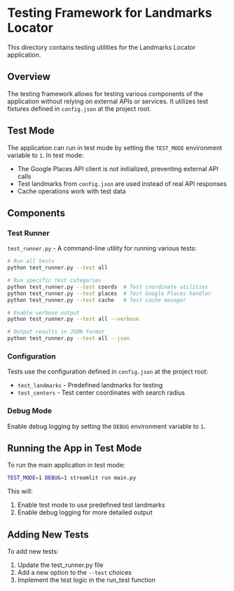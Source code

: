 # Testing Framework for Landmarks Locator

This directory contains testing utilities for the Landmarks Locator application.

## Overview

The testing framework allows for testing various components of the application without relying on external APIs or services. It utilizes test fixtures defined in `config.json` at the project root.

## Test Mode

The application can run in test mode by setting the `TEST_MODE` environment variable to `1`. In test mode:

- The Google Places API client is not initialized, preventing external API calls
- Test landmarks from `config.json` are used instead of real API responses
- Cache operations work with test data

## Components

### Test Runner

`test_runner.py` - A command-line utility for running various tests:

```bash
# Run all tests
python test_runner.py --test all

# Run specific test categories
python test_runner.py --test coords  # Test coordinate utilities
python test_runner.py --test places  # Test Google Places handler
python test_runner.py --test cache   # Test cache manager

# Enable verbose output
python test_runner.py --test all --verbose

# Output results in JSON format
python test_runner.py --test all --json
```

### Configuration

Tests use the configuration defined in `config.json` at the project root:

- `test_landmarks` - Predefined landmarks for testing
- `test_centers` - Test center coordinates with search radius

### Debug Mode

Enable debug logging by setting the `DEBUG` environment variable to `1`.

## Running the App in Test Mode

To run the main application in test mode:

```bash
TEST_MODE=1 DEBUG=1 streamlit run main.py
```

This will:
1. Enable test mode to use predefined test landmarks
2. Enable debug logging for more detailed output

## Adding New Tests

To add new tests:
1. Update the test_runner.py file
2. Add a new option to the `--test` choices
3. Implement the test logic in the run_test function